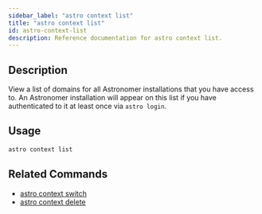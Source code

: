```yaml
---
sidebar_label: "astro context list"
title: "astro context list"
id: astro-context-list
description: Reference documentation for astro context list.
---
```


## Description

View a list of domains for all Astronomer installations that you have access to. An Astronomer installation will appear on this list if you have authenticated to it at least once via `astro login`.

## Usage

```sh
astro context list
```

## Related Commands

- [astro context switch](cli/astro-context-switch.md)
- [astro context delete](cli/astro-context-delete.md)
